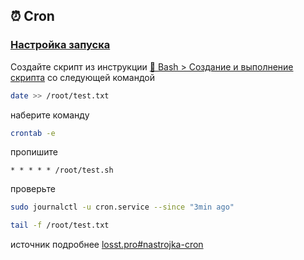 ## ⏰ Cron

### [Настройка запуска](./setting.md)

Создайте скрипт из инструкции [📇 Bash > Создание и выполнение скрипта](../bash/script.md)
со следующей командой

```sh
date >> /root/test.txt
```

наберите команду
```sh
crontab -e
```

пропишите
```
* * * * * /root/test.sh
```

проверьте
```sh
sudo journalctl -u cron.service --since "3min ago"
```

```sh
tail -f /root/test.txt
```

источник подробнее [losst.pro#nastrojka-cron](https://losst.pro/nastrojka-cron)